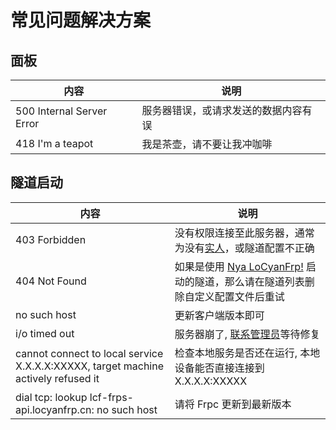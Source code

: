 # 常见问题解决方案

## 面板

| 内容 | 说明 |
| - | - |
| 500 Internal Server Error | 服务器错误，或请求发送的数据内容有误 |
| 418 I'm a teapot | 我是茶壶，请不要让我冲咖啡 |

## 隧道启动

| 内容 | 说明 |
| - | - |
| 403 Forbidden | 没有权限连接至此服务器，通常为没有[实人](/app/account#一级认证)，或隧道配置不正确 |
| 404 Not Found | 如果是使用 [Nya LoCyanFrp!](https://nyalcf.1l1.icu/) 启动的隧道，那么请在隧道列表删除自定义配置文件后重试 |
| no such host | 更新客户端版本即可 |
| i/o timed out | 服务器崩了, [联系管理员](/app/contact.html)等待修复 |
| cannot connect to local service X.X.X.X:XXXXX, target machine actively refused it | 检查本地服务是否还在运行, 本地设备能否直接连接到 X.X.X.X:XXXXX |
| dial tcp: lookup lcf-frps-api.locyanfrp.cn: no such host | 请将 Frpc 更新到最新版本 |

